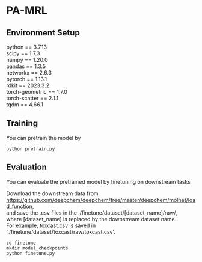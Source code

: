 # PA-MRL

## Environment Setup

python == 3.7.13    
scipy == 1.7.3  
numpy == 1.20.0  
pandas == 1.3.5  
networkx == 2.6.3     
pytorch == 1.13.1             
rdkit == 2023.3.2                             
torch-geometric == 1.7.0                      
torch-scatter == 2.1.1                       
tqdm == 4.66.1     

                
## Training

You can pretrain the model by

```
python pretrain.py
```

## Evaluation

You can evaluate the pretrained model by finetuning on downstream tasks

Download the downstream data from https://github.com/deepchem/deepchem/tree/master/deepchem/molnet/load_function,   
and save the .csv files in the ./finetune/dataset/[dataset_name]/raw/,   
where [dataset_name] is replaced by the downstream dataset name.  
For example, toxcast.csv is saved in './finetune/dataset/toxcast/raw/toxcast.csv'.  

```
cd finetune
mkdir model_checkpoints
python finetune.py
```

